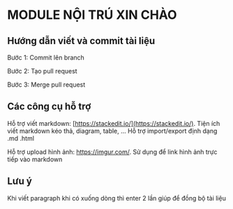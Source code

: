 # MODULE NỘI TRÚ XIN CHÀO
## Hướng dẫn viết và commit tài liệu
Bước 1: Commit lên branch

Bước 2: Tạo pull request

Bước 3: Merge pull request

## Các công cụ hỗ trợ
Hỗ trợ viết markdown: [https://stackedit.io/](https://stackedit.io/). Tiện ích viết markdown kéo thả, diagram, table, ... Hỗ trợ import/export định dạng .md .html

Hỗ trợ upload hình ảnh: https://imgur.com/. Sử dụng để link hình ảnh trực tiếp vào markdown
## Lưu ý
Khi viết paragraph khi có xuống dòng thì enter 2 lần giúp để đồng bộ tài liệu

